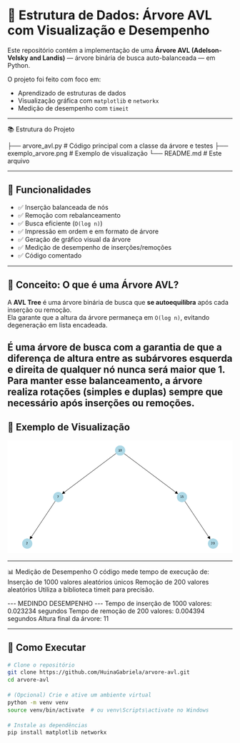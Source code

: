 # 🌳 Estrutura de Dados: Árvore AVL com Visualização e Desempenho

Este repositório contém a implementação de uma **Árvore AVL (Adelson-Velsky and Landis)** — árvore binária de busca auto-balanceada — em Python.

O projeto foi feito com foco em:
- Aprendizado de estruturas de dados
- Visualização gráfica com `matplotlib` e `networkx`
- Medição de desempenho com `timeit`

---

📚 Estrutura do Projeto

├── arvore_avl.py        # Código principal com a classe da árvore e testes
├── exemplo_arvore.png   # Exemplo de visualização
└── README.md            # Este arquivo

---

## 🔧 Funcionalidades

- ✅ Inserção balanceada de nós
- ✅ Remoção com rebalanceamento
- ✅ Busca eficiente (`O(log n)`)
- ✅ Impressão em ordem e em formato de árvore
- ✅ Geração de gráfico visual da árvore
- ✅ Medição de desempenho de inserções/remoções
- ✅ Código comentado

---

## 📌 Conceito: O que é uma Árvore AVL?

A **AVL Tree** é uma árvore binária de busca que **se autoequilibra** após cada inserção ou remoção.  
Ela garante que a altura da árvore permaneça em `O(log n)`, evitando degeneração em lista encadeada.

É uma árvore de busca com a garantia de que a diferença de altura entre as subárvores esquerda e direita de qualquer nó nunca será maior que 1. Para manter esse balanceamento, a árvore realiza **rotações** (simples e duplas) sempre que necessário após inserções ou remoções.
---

## 📸 Exemplo de Visualização

![Exemplo de árvore gerada](exemplo_arvore.png)

---

📊 Medição de Desempenho
O código mede tempo de execução de:
Inserção de 1000 valores aleatórios únicos
Remoção de 200 valores aleatórios
Utiliza a biblioteca timeit para precisão.

--- MEDINDO DESEMPENHO ---
Tempo de inserção de 1000 valores: 0.023234 segundos
Tempo de remoção de 200 valores: 0.004394 segundos
Altura final da árvore: 11

---

## 🚀 Como Executar

```bash
# Clone o repositório
git clone https://github.com/HuinaGabriela/arvore-avl.git
cd arvore-avl

# (Opcional) Crie e ative um ambiente virtual
python -m venv venv
source venv/bin/activate  # ou venv\Scripts\activate no Windows

# Instale as dependências
pip install matplotlib networkx
